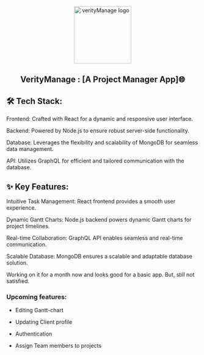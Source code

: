 <div align="center">
    <img src="client\public\favicon.ico" alt="verityManage logo" width="150px">
</br><h2>VerityManage : [A Project Manager App]🌐</h2>
</div>

## 🛠️ Tech Stack:

Frontend: Crafted with React for a dynamic and responsive user interface.

Backend: Powered by Node.js to ensure robust server-side functionality.

Database: Leverages the flexibility and scalability of MongoDB for seamless data management.

API: Utilizes GraphQL for efficient and tailored communication with the database.


## ✨ Key Features:

Intuitive Task Management: React frontend provides a smooth user experience.

Dynamic Gantt Charts: Node.js backend powers dynamic Gantt charts for project timelines.

Real-time Collaboration: GraphQL API enables seamless and real-time communication.

Scalable Database: MongoDB ensures a scalable and adaptable database solution.

Working on it for a month now and looks good for a basic app. But, still not satisfied.


### Upcoming features:

- Editing Gantt-chart
  
- Updating Client profile
  
- Authentication
  
- Assign Team members to projects
